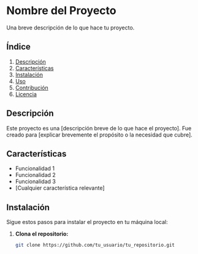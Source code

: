 # Nombre del Proyecto

Una breve descripción de lo que hace tu proyecto.

## Índice

1. [Descripción](#descripción)
2. [Características](#características)
3. [Instalación](#instalación)
4. [Uso](#uso)
5. [Contribución](#contribución)
6. [Licencia](#licencia)

## Descripción

Este proyecto es una [descripción breve de lo que hace el proyecto]. Fue creado para [explicar brevemente el propósito o la necesidad que cubre].

## Características

- Funcionalidad 1
- Funcionalidad 2
- Funcionalidad 3
- [Cualquier característica relevante]

## Instalación

Sigue estos pasos para instalar el proyecto en tu máquina local:

1. **Clona el repositorio:**

   ```bash
   git clone https://github.com/tu_usuario/tu_repositorio.git

